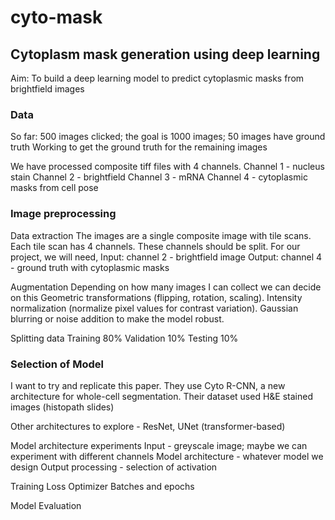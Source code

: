 # cyto-mask
## Cytoplasm mask generation using deep learning

Aim: To build a deep learning model to predict cytoplasmic masks from brightfield images

### Data
So far: 500 images clicked; the goal is 1000 images; 50 images have ground truth
Working to get the ground truth for the remaining images

We have processed composite tiff files with 4 channels. 
Channel 1 - nucleus stain
Channel 2 - brightfield 
Channel 3 - mRNA
Channel 4 - cytoplasmic masks from cell pose


### Image preprocessing
Data extraction
The images are a single composite image with tile scans. Each tile scan has 4 channels. These channels should be split. For our project, we will need, 
Input: channel 2 - brightfield image
Output: channel 4 - ground truth with cytoplasmic masks

Augmentation
Depending on how many images I can collect we can decide on this
Geometric transformations (flipping, rotation, scaling).
Intensity normalization (normalize pixel values for contrast variation).
Gaussian blurring or noise addition to make the model robust.

Splitting data
Training 80%
Validation 10%
Testing 10%

### Selection of Model
I want to try and replicate this paper. They use Cyto R-CNN, a new architecture for whole-cell segmentation. Their dataset used H&E stained images (histopath slides)

Other architectures to explore - ResNet, UNet (transformer-based)

Model architecture experiments
Input - greyscale image; maybe we can experiment with different channels
Model architecture  - whatever model we design
Output processing - selection of activation

Training
Loss
Optimizer
Batches and epochs

Model Evaluation

